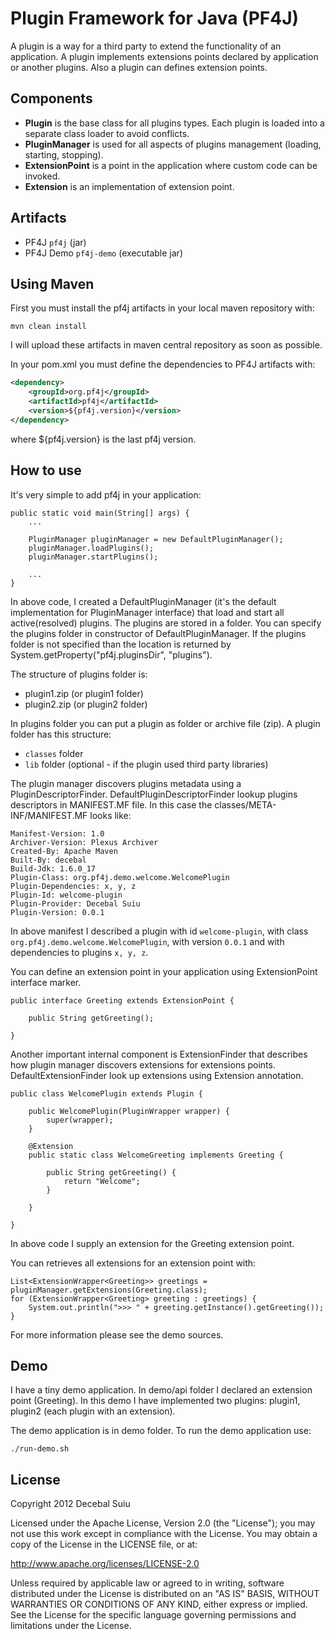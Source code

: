 Plugin Framework for Java (PF4J)
=====================

A plugin is a way for a third party to extend the functionality of an application. A plugin implements extensions points
declared by application or another plugins. Also a plugin can defines extension points.

Components
-------------------
- **Plugin** is the base class for all plugins types. Each plugin is loaded into a separate class loader to avoid conflicts.
- **PluginManager** is used for all aspects of plugins management (loading, starting, stopping).
- **ExtensionPoint** is a point in the application where custom code can be invoked.
- **Extension** is an implementation of extension point.

Artifacts
-------------------
- PF4J `pf4j` (jar)
- PF4J Demo `pf4j-demo` (executable jar)

Using Maven
-------------------

First you must install the pf4j artifacts in your local maven repository with:

    mvn clean install

I will upload these artifacts in maven central repository as soon as possible.

In your pom.xml you must define the dependencies to PF4J artifacts with:

```xml
<dependency>
    <groupId>org.pf4j</groupId>
    <artifactId>pf4j</artifactId>
    <version>${pf4j.version}</version>
</dependency>    
```

where ${pf4j.version} is the last pf4j version.

How to use
-------------------
It's very simple to add pf4j in your application:

    public static void main(String[] args) {
    	...
    	
        PluginManager pluginManager = new DefaultPluginManager();
        pluginManager.loadPlugins();
        pluginManager.startPlugins();

        ...
    }

In above code, I created a DefaultPluginManager (it's the default implementation for
PluginManager interface) that load and start all active(resolved) plugins.
The plugins are stored in a folder. You can specify the plugins folder in constructor of DefaultPluginManager. If the plugins folder is not specified 
than the location is returned by System.getProperty("pf4j.pluginsDir", "plugins").

The structure of plugins folder is:
* plugin1.zip (or plugin1 folder)
* plugin2.zip (or plugin2 folder)

In plugins folder you can put a plugin as folder or archive file (zip).
A plugin folder has this structure:
* `classes` folder
* `lib` folder (optional - if the plugin used third party libraries)

The plugin manager discovers plugins metadata using a PluginDescriptorFinder. DefaultPluginDescriptorFinder lookup plugins descriptors in MANIFEST.MF file.
In this case the classes/META-INF/MANIFEST.MF looks like:

    Manifest-Version: 1.0
    Archiver-Version: Plexus Archiver
    Created-By: Apache Maven
    Built-By: decebal
    Build-Jdk: 1.6.0_17
    Plugin-Class: org.pf4j.demo.welcome.WelcomePlugin
    Plugin-Dependencies: x, y, z
    Plugin-Id: welcome-plugin
    Plugin-Provider: Decebal Suiu
    Plugin-Version: 0.0.1

In above manifest I described a plugin with id `welcome-plugin`, with class `org.pf4j.demo.welcome.WelcomePlugin`, with version `0.0.1` and with dependencies 
to plugins `x, y, z`.

You can define an extension point in your application using ExtensionPoint interface marker.

    public interface Greeting extends ExtensionPoint {

        public String getGreeting();

    }

Another important internal component is ExtensionFinder that describes how plugin manager discovers extensions for extensions points. DefaultExtensionFinder look up extensions using Extension annotation.

    public class WelcomePlugin extends Plugin {

        public WelcomePlugin(PluginWrapper wrapper) {
            super(wrapper);
        }

        @Extension
        public static class WelcomeGreeting implements Greeting {

            public String getGreeting() {
                return "Welcome";
            }

        }

    }

In above code I supply an extension for the Greeting extension point.

You can retrieves all extensions for an extension point with:

    List<ExtensionWrapper<Greeting>> greetings = pluginManager.getExtensions(Greeting.class);
    for (ExtensionWrapper<Greeting> greeting : greetings) {
    	System.out.println(">>> " + greeting.getInstance().getGreeting());
    }


For more information please see the demo sources.

Demo
-------------------

I have a tiny demo application. In demo/api folder I declared an extension point (Greeting).
In this demo I have implemented two plugins: plugin1, plugin2 (each plugin with an extension).

The demo application is in demo folder.
To run the demo application use:  
 
    ./run-demo.sh

License
--------------
  
Copyright 2012 Decebal Suiu
 
Licensed under the Apache License, Version 2.0 (the "License"); you may not use this work except in compliance with
the License. You may obtain a copy of the License in the LICENSE file, or at:
 
http://www.apache.org/licenses/LICENSE-2.0
 
Unless required by applicable law or agreed to in writing, software distributed under the License is distributed on
an "AS IS" BASIS, WITHOUT WARRANTIES OR CONDITIONS OF ANY KIND, either express or implied. See the License for the
specific language governing permissions and limitations under the License.
